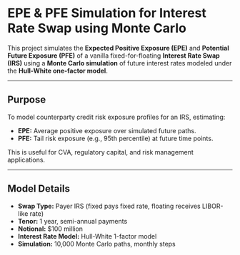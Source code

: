 # EPE & PFE Simulation for Interest Rate Swap using Monte Carlo

This project simulates the **Expected Positive Exposure (EPE)** and **Potential Future Exposure (PFE)** of a vanilla fixed-for-floating **Interest Rate Swap (IRS)** using a **Monte Carlo simulation** of future interest rates modeled under the **Hull-White one-factor model**.

---

## Purpose

To model counterparty credit risk exposure profiles for an IRS, estimating:

- **EPE:** Average positive exposure over simulated future paths.
- **PFE:** Tail risk exposure (e.g., 95th percentile) at future time points.

This is useful for CVA, regulatory capital, and risk management applications.

---

## Model Details

- **Swap Type:** Payer IRS (fixed pays fixed rate, floating receives LIBOR-like rate)
- **Tenor:** 1 year, semi-annual payments
- **Notional:** $100 million
- **Interest Rate Model:** Hull-White 1-factor model
- **Simulation:** 10,000 Monte Carlo paths, monthly steps

